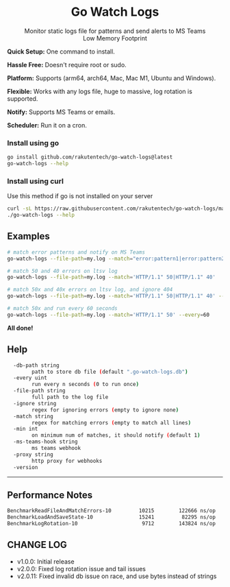 <h1 align="center">
  Go Watch Logs
</h1>
<p align="center">
  Monitor static logs file for patterns and send alerts to MS Teams<br>
  Low Memory Footprint<br>
</p>

**Quick Setup:** One command to install.

**Hassle Free:** Doesn't require root or sudo.

**Platform:** Supports (arm64, arch64, Mac, Mac M1, Ubuntu and Windows).

**Flexible:** Works with any logs file, huge to massive, log rotation is supported.

**Notify:** Supports MS Teams or emails.

**Scheduler:** Run it on a cron.

### Install using go

```bash
go install github.com/rakutentech/go-watch-logs@latest
go-watch-logs --help
```

### Install using curl

Use this method if go is not installed on your server

```bash
curl -sL https://raw.githubusercontent.com/rakutentech/go-watch-logs/master/install.sh | sh
./go-watch-logs --help
```

## Examples

```sh
# match error patterns and notify on MS Teams
go-watch-logs --file-path=my.log --match="error:pattern1|error:pattern2" --ms-teams-hook="https://outlook.office.com/webhook/xxxxx"

# match 50 and 40 errors on ltsv log
go-watch-logs --file-path=my.log --match='HTTP/1.1" 50|HTTP/1.1" 40'

# match 50x and 40x errors on ltsv log, and ignore 404
go-watch-logs --file-path=my.log --match='HTTP/1.1" 50|HTTP/1.1" 40' --ignore='HTTP/1.1" 404'

# match 50x and run every 60 seconds
go-watch-logs --file-path=my.log --match='HTTP/1.1" 50' --every=60
```


**All done!**

## Help

```sh
  -db-path string
    	path to store db file (default ".go-watch-logs.db")
  -every uint
    	run every n seconds (0 to run once)
  -file-path string
    	full path to the log file
  -ignore string
    	regex for ignoring errors (empty to ignore none)
  -match string
    	regex for matching errors (empty to match all lines)
  -min int
    	on minimum num of matches, it should notify (default 1)
  -ms-teams-hook string
    	ms teams webhook
  -proxy string
    	http proxy for webhooks
  -version
```


----

## Performance Notes

```sh
BenchmarkReadFileAndMatchErrors-10    	   10215	    122666 ns/op	    8684 B/op	      53 allocs/op
BenchmarkLoadAndSaveState-10          	   15241	     82295 ns/op	   10562 B/op	      38 allocs/op
BenchmarkLogRotation-10               	    9712	    143824 ns/op	    9707 B/op	      74 allocs/op
```


## CHANGE LOG

- v1.0.0: Initial release
- v2.0.0: Fixed log rotation issue and tail issues
- v2.0.11: Fixed invalid db issue on race, and use bytes instead of strings

